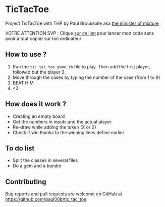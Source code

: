 # TicTacToe

Project TicTacToe with THP by Paul Broussolle aka <a href="https://www.youtube.com/watch?v=SSK2SrPU5hs&lc=z12ef5qpowijv1y4t04chvdrisenerehqb0">the minister of mixture</a>

VOTRE ATTENTION SVP : Clique <a href ="https://repl.it/@paul00b/tictacthp">sur ce lien</a> pour lancer mon code sans avoir à tout copier sur ton ordinateur

## How to use ?

1. Run the ``tic_tac_toe_game.rb`` file to play. Then add the first player, followed but the player 2.
2. Move through the cases by typing the number of the case (from 1 to 9)
4. BEAT HIM
5. <3

## How does it work ?
* Creating an empty board
* Get the numbers in inputs and the actual player
* Re-draw while adding the token (X or 0)
* Check if win thanks to the winning lines define earlier

## To do list
* Split the classes in several files
* Do a gem and a bundle

## Contributing

Bug reports and pull requests are welcome on GitHub at https://github.com/paul00b/tic_tac_toe.
